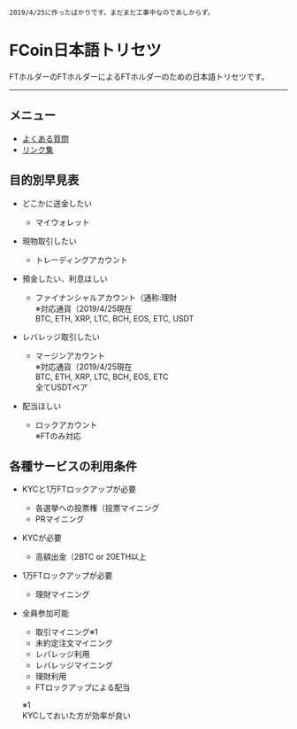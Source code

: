 ```
2019/4/25に作ったばかりです。まだまだ工事中なのであしからず。
```

# FCoin日本語トリセツ

FTホルダーのFTホルダーによるFTホルダーのための日本語トリセツです。

---

## メニュー

- [よくある質問](./faq.html)
- [リンク集](./link.html)

## 目的別早見表

- どこかに送金したい  
    - マイウォレット

- 現物取引したい  
    - トレーディングアカウント

- 預金したい、利息ほしい  
    - ファイナンシャルアカウント（通称:理財  
    ※対応通貨（2019/4/25現在  
    BTC, ETH, XRP, LTC, BCH, EOS, ETC, USDT

- レバレッジ取引したい  
    - マージンアカウント  
    ※対応通貨（2019/4/25現在  
    BTC, ETH, XRP, LTC, BCH, EOS, ETC  
    全てUSDTペア

- 配当ほしい  
    - ロックアカウント  
    ※FTのみ対応

## 各種サービスの利用条件

- KYCと1万FTロックアップが必要  
    - 各選挙への投票権（投票マイニング  
    - PRマイニング

- KYCが必要  
    - 高額出金（2BTC or 20ETH以上

- 1万FTロックアップが必要  
    - 理財マイニング

- 全員参加可能  
    - 取引マイニング※1  
    - 未約定注文マイニング  
    - レバレッジ利用  
    - レバレッジマイニング  
    - 理財利用  
    - FTロックアップによる配当  

    ※1  
    KYCしておいた方が効率が良い
    
